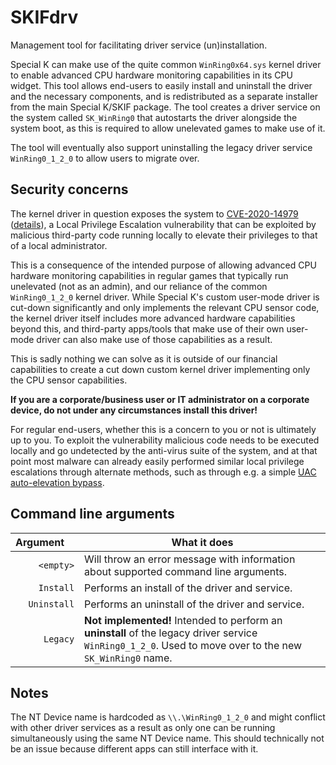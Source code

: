 # SKIFdrv

Management tool for facilitating driver service (un)installation.

Special K can make use of the quite common `WinRing0x64.sys` kernel driver to enable advanced CPU hardware monitoring capabilities in its CPU widget. This tool allows end-users to easily install and uninstall the driver and the necessary components, and is redistributed as a separate installer from the main Special K/SKIF package. The tool creates a driver service on the system called `SK_WinRing0` that autostarts the driver alongside the system boot, as this is required to allow unelevated games to make use of it.

The tool will eventually also support uninstalling the legacy driver service `WinRing0_1_2_0` to allow users to migrate over.

## Security concerns

The kernel driver in question exposes the system to [CVE-2020-14979](https://nvd.nist.gov/vuln/detail/CVE-2020-14979) ([details](https://posts.specterops.io/cve-2020-14979-local-privilege-escalation-in-evga-precisionx1-cf63c6b95896)), a Local Privilege Escalation vulnerability that can be exploited by malicious third-party code running locally to elevate their privileges to that of a local administrator.

This is a consequence of the intended purpose of allowing advanced CPU hardware monitoring capabilities in regular games that typically run unelevated (not as an admin), and our reliance of the common `WinRing0_1_2_0` kernel driver. While Special K's custom user-mode driver is cut-down significantly and only implements the relevant CPU sensor code, the kernel driver itself includes more advanced hardware capabilities beyond this, and third-party apps/tools that make use of their own user-mode driver can also make use of those capabilities as a result.

This is sadly nothing we can solve as it is outside of our financial capabilities to create a cut down custom kernel driver implementing only the CPU sensor capabilities.

**If you are a corporate/business user or IT administrator on a corporate device, do not under any circumstances install this driver!**

For regular end-users, whether this is a concern to you or not is ultimately up to you. To exploit the vulnerability malicious code needs to be executed locally and go undetected by the anti-virus suite of the system, and at that point most malware can already easily performed similar local privilege escalations through alternate methods, such as through e.g. a simple [UAC auto-elevation bypass](https://devblogs.microsoft.com/oldnewthing/20160816-00/?p=94105).

## Command line arguments

| Argument  | What it does |
| -------------: | ------------- |
| `<empty>`   | Will throw an error message with information about supported command line arguments. |
| `Install`   | Performs an install of the driver and service.  |
| `Uninstall` | Performs an uninstall of the driver and service.  |
| `Legacy`    | **Not implemented!** Intended to perform an **uninstall** of the legacy driver service `WinRing0_1_2_0`. Used to move over to the new `SK_WinRing0` name. |

## Notes

The NT Device name is hardcoded as `\\.\WinRing0_1_2_0` and might conflict with other driver services as a result as only one can be running simultaneously using the same NT Device name.
This should technically not be an issue because different apps can still interface with it.
